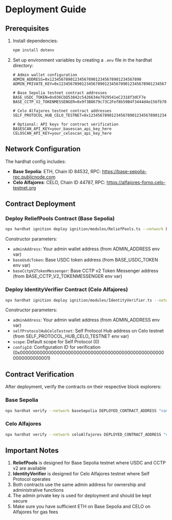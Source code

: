 # Deployment Guide

## Prerequisites

1. Install dependencies:
   ```bash
   npm install dotenv
   ```

2. Set up environment variables by creating a `.env` file in the hardhat directory:

   ```env
   # Admin wallet configuration
   ADMIN_ADDRESS=0x1234567890123456789012345678901234567890
   ADMIN_PRIVATE_KEY=0x1234567890123456789012345678901234567890123456789012345678901234
   
   # Base Sepolia testnet contract addresses
   BASE_USDC_TOKEN=0x036CbD53842c5426634e7929541eC2318f3dCF7e
   BASE_CCTP_V2_TOKENMESSENGER=0x9f3B8679c73C2Fef8b59B4f3444d4e156fb70AA5
   
   # Celo Alfajores testnet contract addresses
   SELF_PROTOCOL_HUB_CELO_TESTNET=0x1234567890123456789012345678901234567890
   
   # Optional: API keys for contract verification
   BASESCAN_API_KEY=your_basescan_api_key_here
   CELOSCAN_API_KEY=your_celoscan_api_key_here
   ```

## Network Configuration

The hardhat config includes:
- **Base Sepolia**: ETH, Chain ID 84532, RPC: https://base-sepolia-rpc.publicnode.com
- **Celo Alfajores**: CELO, Chain ID 44787, RPC: https://alfajores-forno.celo-testnet.org

## Contract Deployment

### Deploy ReliefPools Contract (Base Sepolia)

```bash
npx hardhat ignition deploy ignition/modules/ReliefPools.ts --network baseSepolia
```

Constructor parameters:
- `adminAddress`: Your admin wallet address (from ADMIN_ADDRESS env var)
- `baseUsdcToken`: Base USDC token address (from BASE_USDC_TOKEN env var)
- `baseCctpV2TokenMessenger`: Base CCTP v2 Token Messenger address (from BASE_CCTP_V2_TOKENMESSENGER env var)

### Deploy IdentityVerifier Contract (Celo Alfajores)

```bash
npx hardhat ignition deploy ignition/modules/IdentityVerifier.ts --network celoAlfajores
```

Constructor parameters:
- `adminAddress`: Your admin wallet address (from ADMIN_ADDRESS env var)
- `selfProtocolHubCeloTestnet`: Self Protocol Hub address on Celo testnet (from SELF_PROTOCOL_HUB_CELO_TESTNET env var)
- `scope`: Default scope for Self Protocol (0)
- `configId`: Configuration ID for verification (0x0000000000000000000000000000000000000000000000000000000000000001)

## Contract Verification

After deployment, verify the contracts on their respective block explorers:

### Base Sepolia
```bash
npx hardhat verify --network baseSepolia DEPLOYED_CONTRACT_ADDRESS "constructor_arg1" "constructor_arg2" "constructor_arg3"
```

### Celo Alfajores
```bash
npx hardhat verify --network celoAlfajores DEPLOYED_CONTRACT_ADDRESS "constructor_arg1" "constructor_arg2" "constructor_arg3" "constructor_arg4"
```

## Important Notes

1. **ReliefPools** is designed for Base Sepolia testnet where USDC and CCTP v2 are available
2. **IdentityVerifier** is designed for Celo Alfajores testnet where Self Protocol operates
3. Both contracts use the same admin address for ownership and administrative functions
4. The admin private key is used for deployment and should be kept secure
5. Make sure you have sufficient ETH on Base Sepolia and CELO on Alfajores for gas fees 